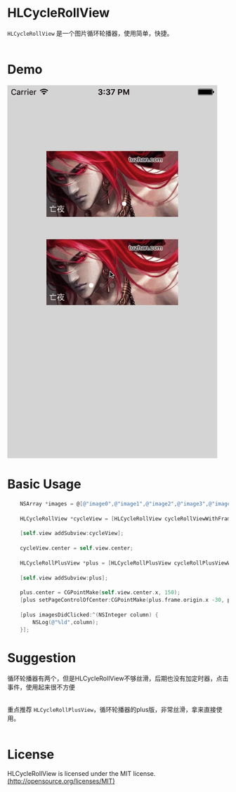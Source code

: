 # HLCycleRollView
`HLCycleRollView` 是一个图片循环轮播器，使用简单，快捷。<br><br>
# Demo
![](https://github.com/dhl613/HLCycleRollView/blob/master/HLCycleRollView/scrollRoll.gif) <br>
# Basic Usage
``` Objective-C
    NSArray *images = @[@"image0",@"image1",@"image2",@"image3",@"image4"];
    
    HLCycleRollView *cycleView = [HLCycleRollView cycleRollViewWithFrame:CGRectMake(0, 0, self.view.bounds.size.width, 100) imageNames:images];
    
    [self.view addSubview:cycleView];
    
    cycleView.center = self.view.center;
    
    HLCycleRollPlusView *plus = [HLCycleRollPlusView cycleRollPlusViewWithFrame:CGRectMake(0, 0, 200, 100) imageNames:images];
    
    [self.view addSubview:plus];
    
    plus.center = CGPointMake(self.view.center.x, 150);
    [plus setPageControlOfCenter:CGPointMake(plus.frame.origin.x -30, plus.frame.origin.y - 20)];
    
    [plus imagesDidClicked:^(NSInteger column) {
        NSLog(@"%ld",column);
    }];
```

# Suggestion
循环轮播器有两个，但是HLCycleRollView不够丝滑，后期也没有加定时器，点击事件，使用起来很不方便<br><br>

重点推荐 `HLCycleRollPlusView`，循环轮播器的plus版，非常丝滑，拿来直接使用。<br><br>

# License
HLCycleRollView is licensed under the MIT license.[(http://opensource.org/licenses/MIT)](http://opensource.org/licenses/MIT)<br>
